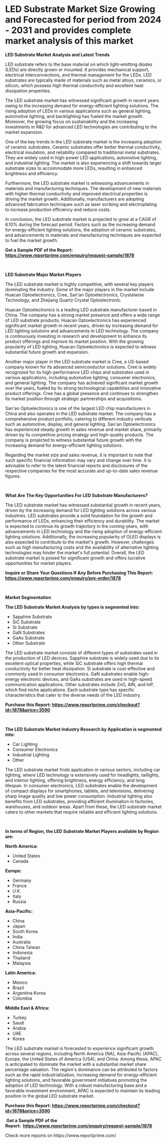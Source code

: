 <p><h1>LED Substrate Market Size Growing and Forecasted for period from 2024 - 2031 and provides complete market analysis of this market</h1></p><p><strong>LED Substrate Market Analysis and Latest Trends</strong></p>
<p><p>LED substrate refers to the base material on which light-emitting diodes (LEDs) are directly grown or mounted. It provides mechanical support, electrical interconnections, and thermal management for the LEDs. LED substrates are typically made of materials such as metal alloys, ceramics, or silicon, which possess high thermal conductivity and excellent heat dissipation properties.</p><p>The LED substrate market has witnessed significant growth in recent years owing to the increasing demand for energy-efficient lighting solutions. The rising adoption of LEDs in various applications such as general lighting, automotive lighting, and backlighting has fueled the market growth. Moreover, the growing focus on sustainability and the increasing investments in R&D for advanced LED technologies are contributing to the market expansion.</p><p>One of the key trends in the LED substrate market is the increasing adoption of ceramic substrates. Ceramic substrates offer better thermal conductivity, electrical insulation, and reliability compared to traditional metal substrates. They are widely used in high-power LED applications, automotive lighting, and industrial lighting. The market is also experiencing a shift towards larger substrate sizes to accommodate more LEDs, resulting in enhanced brightness and efficiency.</p><p>Furthermore, the LED substrate market is witnessing advancements in materials and manufacturing techniques. The development of new materials with higher thermal conductivity and improved electrical properties is driving the market growth. Additionally, manufacturers are adopting advanced fabrication techniques such as laser scribing and electroplating to increase production efficiency and reduce costs.</p><p>In conclusion, the LED substrate market is projected to grow at a CAGR of 6.10% during the forecast period. Factors such as the increasing demand for energy-efficient lighting solutions, the adoption of ceramic substrates, and advancements in materials and manufacturing techniques are expected to fuel the market growth.</p></p>
<p><strong>Get a Sample PDF of the Report:&nbsp; <a href="https://www.reportprime.com/enquiry/request-sample/1878">https://www.reportprime.com/enquiry/request-sample/1878</a></strong></p>
<p>&nbsp;</p>
<p><strong>LED Substrate Major Market Players</strong></p>
<p><p>The LED substrate market is highly competitive, with several key players dominating the industry. Some of the major players in the market include Huacan Optoelectronics, Cree, San'an Optoelectronics, Crystalwise Technology, and Zhejiang Quartz Crystal Optoelectronic. </p><p>Huacan Optoelectronics is a leading LED substrate manufacturer based in China. The company has a strong market presence and offers a wide range of LED substrate products. Huacan Optoelectronics has experienced significant market growth in recent years, driven by increasing demand for LED lighting solutions and advancements in LED technology. The company is continuously investing in research and development to enhance its product offerings and improve its market position. With the growing popularity of LED lighting, Huacan Optoelectronics is expected to witness substantial future growth and expansion.</p><p>Another major player in the LED substrate market is Cree, a US-based company known for its advanced semiconductor solutions. Cree is widely recognized for its high-performance LED chips and substrates used in various applications, including automotive lighting, consumer electronics, and general lighting. The company has achieved significant market growth over the years, fueled by its strong technological capabilities and innovative product offerings. Cree has a global presence and continues to strengthen its market position through strategic partnerships and acquisitions.</p><p>San'an Optoelectronics is one of the largest LED chip manufacturers in China and also operates in the LED substrate market. The company has a comprehensive product portfolio, catering to different industry verticals such as automotive, display, and general lighting. San'an Optoelectronics has experienced steady growth in sales revenue and market share, primarily driven by its competitive pricing strategy and high-quality products. The company is projected to witness substantial future growth with the increasing demand for energy-efficient lighting solutions.</p><p>Regarding the market size and sales revenue, it is important to note that such specific financial information may vary and change over time. It is advisable to refer to the latest financial reports and disclosures of the respective companies for the most accurate and up-to-date sales revenue figures.</p></p>
<p>&nbsp;</p>
<p><strong>What Are The Key Opportunities For LED Substrate Manufacturers?</strong></p>
<p><p>The LED substrate market has witnessed substantial growth in recent years, driven by the increasing demand for LED lighting solutions across various industries. LED substrates provide a solid foundation for the growth and performance of LEDs, enhancing their efficiency and durability. The market is expected to continue its growth trajectory in the coming years, with advancements in LED technology and the rising adoption of energy-efficient lighting solutions. Additionally, the increasing popularity of OLED displays is also expected to contribute to the market's growth. However, challenges such as high manufacturing costs and the availability of alternative lighting technologies may hinder the market's full potential. Overall, the LED substrate market is poised for significant growth and offers lucrative opportunities for market players.</p></p>
<p><strong>Inquire or Share Your Questions If Any Before Purchasing This Report: <a href="https://www.reportprime.com/enquiry/pre-order/1878">https://www.reportprime.com/enquiry/pre-order/1878</a></strong></p>
<p>&nbsp;</p>
<p><strong>Market Segmentation</strong></p>
<p><strong>The LED Substrate Market Analysis by types is segmented into:</strong></p>
<p><ul><li>Sapphire Substrate</li><li>SiC Substrate</li><li>Si Substrate</li><li>GaN Substrates</li><li>GaAs Substrate</li><li>Other Substrate</li></ul></p>
<p><p>The LED substrate market consists of different types of substrates used in the production of LED devices. Sapphire substrate is widely used due to its excellent optical properties, while SiC substrate offers high thermal conductivity for better heat dissipation. Si substrate is cost-effective and commonly used in consumer electronics. GaN substrates enable high-energy electronic devices, and GaAs substrates are used in high-speed communication applications. Other substrates include ZnO, AlN, and InP, which find niche applications. Each substrate type has specific characteristics that cater to the diverse needs of the LED industry.</p></p>
<p><strong>Purchase this Report:&nbsp;<a href="https://www.reportprime.com/checkout?id=1878&price=3590">https://www.reportprime.com/checkout?id=1878&price=3590</a></strong></p>
<p>&nbsp;</p>
<p><strong>The LED Substrate Market Industry Research by Application is segmented into:</strong></p>
<p><ul><li>Car Lighting</li><li>Consumer Electronics</li><li>Industrial Lighting</li><li>Other</li></ul></p>
<p><p>The LED substrate market finds application in various sectors, including car lighting, where LED technology is extensively used for headlights, taillights, and interior lighting, offering brightness, energy efficiency, and long lifespan. In consumer electronics, LED substrates enable the development of compact displays for smartphones, tablets, and televisions, delivering sharp image quality and low power consumption. Industrial lighting also benefits from LED substrates, providing efficient illumination in factories, warehouses, and outdoor areas. Apart from these, the LED substrate market caters to other markets that require reliable and efficient lighting solutions.</p></p>
<p>&nbsp;</p>
<p><strong>In terms of Region, the LED Substrate Market Players available by Region are:</strong></p>
<p>
    <p> <strong> North America: </strong>
        <ul>
            <li>United States</li>
            <li>Canada</li>
        </ul>
        </p> 
    <p> <strong> Europe: </strong>
        <ul>
            <li>Germany</li>
            <li>France</li>
            <li>U.K.</li>
            <li>Italy</li>
            <li>Russia</li>
        </ul>
        </p> 
    <p> <strong> Asia-Pacific: </strong>
        <ul>
            <li>China</li>
            <li>Japan</li>
            <li>South Korea</li>
            <li>India</li>
            <li>Australia</li>
            <li>China Taiwan</li>
            <li>Indonesia</li>
            <li>Thailand</li>
            <li>Malaysia</li>
        </ul>
        </p> 
    <p> <strong> Latin America: </strong>
        <ul>
            <li>Mexico</li>
            <li>Brazil</li>
            <li>Argentina Korea</li>
            <li>Colombia</li>
        </ul>
        </p> 
    <p> <strong> Middle East & Africa: </strong>
        <ul>
            <li>Turkey</li>
            <li>Saudi</li>
            <li>Arabia</li>
            <li>UAE</li>
            <li>Korea</li>
        </ul>
    </p>
    </p>
<p><p>The LED substrate market is forecasted to experience significant growth across several regions, including North America (NA), Asia-Pacific (APAC), Europe, the United States of America (USA), and China. Among these, APAC is anticipated to dominate the market with a substantial market share percentage valuation. The region's dominance can be attributed to factors such as the rapid industrialization, increasing demand for energy-efficient lighting solutions, and favorable government initiatives promoting the adoption of LED technology. With a robust manufacturing base and a favorable investment environment, APAC is expected to maintain its leading position in the global LED substrate market.</p></p>
<p><strong>Purchase this Report: <a href="https://www.reportprime.com/checkout?id=1878&price=3590">https://www.reportprime.com/checkout?id=1878&price=3590</a></strong></p>
<p>&nbsp;<strong>Get a Sample PDF of the Report:&nbsp;&nbsp;<a href="https://www.reportprime.com/enquiry/request-sample/1878">https://www.reportprime.com/enquiry/request-sample/1878</a></strong></p>
<p><strong></strong></p>
<p>Check more reports on https://www.reportprime.com/</p>